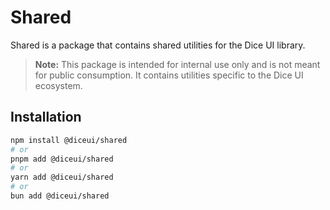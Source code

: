 # Shared

Shared is a package that contains shared utilities for the Dice UI library.

> **Note:** This package is intended for internal use only and is not meant for public consumption. It contains utilities specific to the Dice UI ecosystem.

## Installation

```bash
npm install @diceui/shared
# or
pnpm add @diceui/shared
# or
yarn add @diceui/shared
# or
bun add @diceui/shared
```
